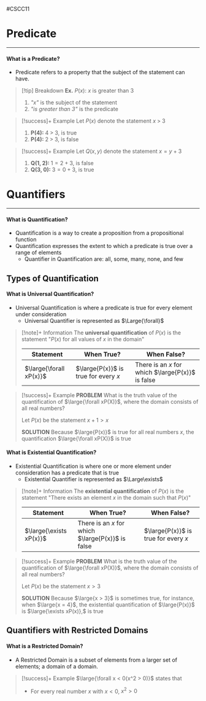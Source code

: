#CSCC11 
# Predicate
---
#### What is a Predicate?
- Predicate refers to a property that the subject of the statement can have.

> [!tip] Breakdown
> **Ex.** $P(x):$ $x$ is greater than 3
> 
> 1. *"x"* is the subject of the statement
> 2. *"is greater than 3"* is the predicate

> [!success]+ Example
> Let $P(x)$ denote the statement $x\;>\;3$
> 
> 1. $\textbf{P(4):}\;4\;>\;3,$ is true
> 2. $\textbf{P(4):}\;2\;>\;3,$ is false

> [!success]+ Example
> Let $Q(x, y)$ denote the statement $x = y + 3$
> 
> 1. $\textbf{Q(1, 2):}\;1 = 2 + 3,$ is false
> 2. $\textbf{Q(3, 0):}\;3 = 0 + 3,$ is true

# Quantifiers
---
#### What is Quantification?
- Quantification is a way to create a proposition from a propositional function
- Quantification expresses the extent to which a predicate is true over a range of elements
	- Quantifier in Quantification are: all, some, many, none, and few
## Types of Quantification
#### What is Universal Quantification?
- Universal Quantification is where a predicate is true for every element under consideration 
	- Universal Quantifier is represented as $\Large{\forall}$
 
 > [!note]+ Information
 > The **universal quantification** of $P(x)$ is the statement "$P(x)$ for all values of $x$ in the domain"
> 
> | Statement               | When True?                         | When False? |
> | ----------------------- | ---------------------------------- | ----------- |
> | $\large{\forall xP(x)}$ | $\large{P(x)}$ is true for every $x$ | There is an $x$ for which $\large{P(x)}$ is false            |

> [!success]+ Example
> **PROBLEM** What is the truth value of the quantification of $\large{\forall xP(X)}$, where the domain consists of all real numbers?
> 
> Let $P(x)$ be the statement $x + 1  > x$
> 
> **SOLUTION** Because $\large{P(x)}$ is true for all real numbers $x$, the quantification $\large{\forall xP(X)}$ is true
#### What is Existential Quantification?
- Existential Quantification is where one or more element under consideration has a predicate that is true
	- Existential Quantifier is represented as $\Large\exists$

> [!note]+ Information
 > The **existential quantification** of $P(x)$ is the statement "There exists an element $x$ in the domain such that $P(x)$"
> 
> | Statement               | When True?                         | When False? |
> | ----------------------- | ---------------------------------- | ----------- |
> | $\large{\exists xP(x)}$ | There is an $x$ for which $\large{P(x)}$ is false | $\large{P(x)}$ is true for every $x$            |

> [!success]+ Example
> **PROBLEM** What is the truth value of the quantification of $\large{\forall xP(X)}$, where the domain consists of all real numbers?
> 
> Let $P(x)$ be the statement $x > 3$
> 
> **SOLUTION** Because $\large{x > 3}$ is sometimes true, for instance, when $\large{x = 4}$, the existential quantification of $\large{P(x)}$ is $\large{\exists xP(x)},$ is true

## Quantifiers with Restricted Domains
#### What is a Restricted Domain?
- A Restricted Domain is a subset of elements from a larger set of elements; a domain of a domain.

> [!success]+ Example
> $\large{\forall x < 0(x^2 > 0)}$ states that
> - For every real number $x$ with $x < 0,$ $x^2 > 0$
